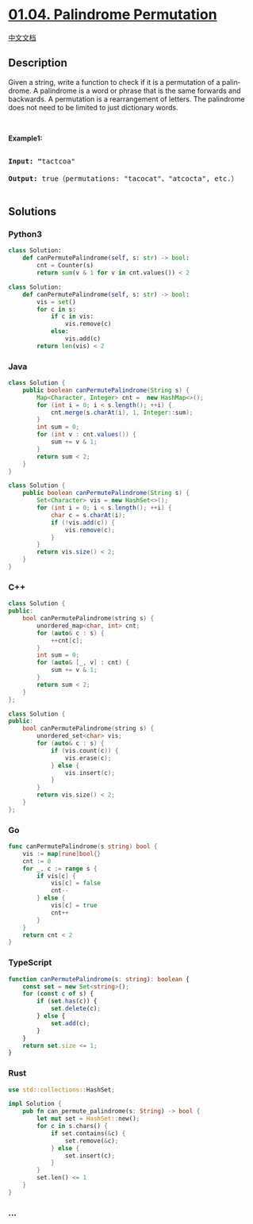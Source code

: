 # [01.04. Palindrome Permutation](https://leetcode.cn/problems/palindrome-permutation-lcci)

[中文文档](/lcci/01.04.Palindrome%20Permutation/README.md)

## Description

<p>Given a string, write a function to check if it is a permutation of a palin&shy; drome. A palindrome is a word or phrase that is the same forwards and backwards. A permutation is a rearrangement of letters. The palindrome does not need to be limited to just dictionary words.</p>

<p>&nbsp;</p>

<p><strong>Example1: </strong></p>

<pre>

<strong>Input: &quot;</strong>tactcoa&quot;

<strong>Output: </strong>true（permutations: &quot;tacocat&quot;、&quot;atcocta&quot;, etc.）

</pre>

## Solutions

<!-- tabs:start -->

### **Python3**

```python
class Solution:
    def canPermutePalindrome(self, s: str) -> bool:
        cnt = Counter(s)
        return sum(v & 1 for v in cnt.values()) < 2
```

```python
class Solution:
    def canPermutePalindrome(self, s: str) -> bool:
        vis = set()
        for c in s:
            if c in vis:
                vis.remove(c)
            else:
                vis.add(c)
        return len(vis) < 2
```

### **Java**

```java
class Solution {
    public boolean canPermutePalindrome(String s) {
        Map<Character, Integer> cnt =  new HashMap<>();
        for (int i = 0; i < s.length(); ++i) {
            cnt.merge(s.charAt(i), 1, Integer::sum);
        }
        int sum = 0;
        for (int v : cnt.values()) {
            sum += v & 1;
        }
        return sum < 2;
    }
}
```

```java
class Solution {
    public boolean canPermutePalindrome(String s) {
        Set<Character> vis = new HashSet<>();
        for (int i = 0; i < s.length(); ++i) {
            char c = s.charAt(i);
            if (!vis.add(c)) {
                vis.remove(c);
            }
        }
        return vis.size() < 2;
    }
}
```

### **C++**

```cpp
class Solution {
public:
    bool canPermutePalindrome(string s) {
        unordered_map<char, int> cnt;
        for (auto& c : s) {
            ++cnt[c];
        }
        int sum = 0;
        for (auto& [_, v] : cnt) {
            sum += v & 1;
        }
        return sum < 2;
    }
};
```

```cpp
class Solution {
public:
    bool canPermutePalindrome(string s) {
        unordered_set<char> vis;
        for (auto& c : s) {
            if (vis.count(c)) {
                vis.erase(c);
            } else {
                vis.insert(c);
            }
        }
        return vis.size() < 2;
    }
};
```

### **Go**

```go
func canPermutePalindrome(s string) bool {
	vis := map[rune]bool{}
	cnt := 0
	for _, c := range s {
		if vis[c] {
			vis[c] = false
			cnt--
		} else {
			vis[c] = true
			cnt++
		}
	}
	return cnt < 2
}
```

### **TypeScript**

```ts
function canPermutePalindrome(s: string): boolean {
    const set = new Set<string>();
    for (const c of s) {
        if (set.has(c)) {
            set.delete(c);
        } else {
            set.add(c);
        }
    }
    return set.size <= 1;
}
```

### **Rust**

```rust
use std::collections::HashSet;

impl Solution {
    pub fn can_permute_palindrome(s: String) -> bool {
        let mut set = HashSet::new();
        for c in s.chars() {
            if set.contains(&c) {
                set.remove(&c);
            } else {
                set.insert(c);
            }
        }
        set.len() <= 1
    }
}
```

### **...**

```

```

<!-- tabs:end -->
